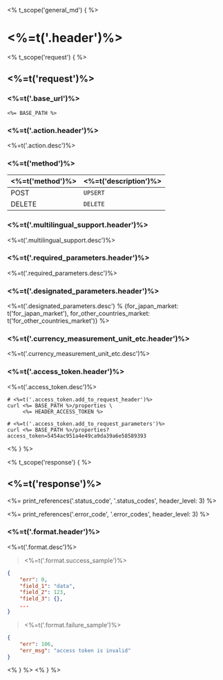 <% t_scope('general_md') { %>
# <%=t('.header')%>

<% t_scope('request') { %>
## <%=t('request')%>

### <%=t('.base_url')%>

`<%= BASE_PATH %>`

### <%=t('.action.header')%>

<%=t('.action.desc')%>

### <%=t('method')%>

| <%=t('method')%> | <%=t('description')%> |
|------------------|-----------------------|
| POST   | `UPSERT` |
| DELETE | `DELETE` |

### <%=t('.multilingual_support.header')%>

<%=t('.multilingual_support.desc')%>

### <%=t('.required_parameters.header')%>

<%=t('.required_parameters.desc')%>

### <%=t('.designated_parameters.header')%>

<%=t('.designated_parameters.desc') % {for_japan_market: t('for_japan_market'), for_other_countries_market: t('for_other_countries_market')} %>

### <%=t('.currency_measurement_unit_etc.header')%>

<%=t('.currency_measurement_unit_etc.desc')%>


### <%=t('.access_token.header')%>

<%=t('.access_token.desc')%>

```shell
# <%=t('.access_token.add_to_request_header')%>
curl <%= BASE_PATH %>/properties \
     <%= HEADER_ACCESS_TOKEN %>

# <%=t('.access_token.add_to_request_parameters')%>
curl <%= BASE_PATH %>/properties?access_token=5454ac951a4e49ca9da39a6e58589393
```

<% } %>

<% t_scope('response') { %>
## <%=t('response')%>

<%= print_references('.status_code', '.status_codes', header_level: 3) %>

<%= print_references('.error_code', '.error_codes', header_level: 3) %>

### <%=t('.format.header')%>

<%=t('.format.desc')%>

> <%=t('.format.success_sample')%>

```json
{
    "err": 0,
    "field_1": "data",
    "field_2": 123,
    "field_3": {},
    ...
}
```

> <%=t('.format.failure_sample')%>

```json
{
    "err": 106,
    "err_msg": "access token is invalid"
}
```
<% } %>
<% } %>